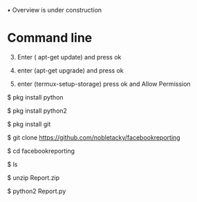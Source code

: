 • Overview is under construction

# Command line

3) Enter ( apt-get update) and press ok

4) enter (apt-get upgrade) and press ok

5) enter (termux-setup-storage) press ok and Allow Permission

$  pkg install python

$  pkg install python2

$  pkg install git

$  git clone https://github.com/nobletacky/facebookreporting 

$  cd facebookreporting

$  ls

$  unzip Report.zip

$  python2 Report.py
